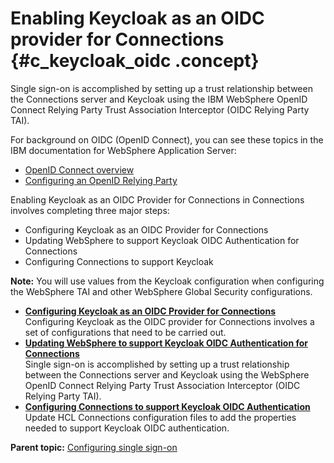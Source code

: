 # Enabling Keycloak as an OIDC provider for Connections {#c_keycloak_oidc .concept}

Single sign-on is accomplished by setting up a trust relationship between the Connections server and Keycloak using the IBM WebSphere OpenID Connect Relying Party Trust Association Interceptor \(OIDC Relying Party TAI\).

For background on OIDC \(OpenID Connect\), you can see these topics in the IBM documentation for WebSphere Application Server:

-   [OpenID Connect overview](https://www.ibm.com/support/knowledgecenter/SSEQTP_8.5.5/com.ibm.websphere.base.doc/ae/csec_oiddesc2.html)
-   [Configuring an OpenID Relying Party](https://www.ibm.com/support/knowledgecenter/en/SSEQTP_8.5.5/com.ibm.websphere.base.doc/ae/tsec_oidrelyconf.html)

Enabling Keycloak as an OIDC Provider for Connections in Connections involves completing three major steps:

-   Configuring Keycloak as an OIDC Provider for Connections
-   Updating WebSphere to support Keycloak OIDC Authentication for Connections
-   Configuring Connections to support Keycloak

**Note:** You will use values from the Keycloak configuration when configuring the WebSphere TAI and other WebSphere Global Security configurations.

-   **[Configuring Keycloak as an OIDC Provider for Connections](../secure/t_keycloak_config_conn_oidc.md)**  
Configuring Keycloak as the OIDC provider for Connections involves a set of configurations that need to be carried out.
-   **[Updating WebSphere to support Keycloak OIDC Authentication for Connections](../secure/t_keycloak_oidc_websphere.md)**  
Single sign-on is accomplished by setting up a trust relationship between the Connections server and Keycloak using the WebSphere OpenID Connect Relying Party Trust Association Interceptor (OIDC Relying Party TAI).
-   **[Configuring Connections to support Keycloak OIDC Authentication](../secure/t_keycloak_config_auth_oidc.md)**  
Update HCL Connections configuration files to add the properties needed to support Keycloak OIDC authentication.

**Parent topic:** [Configuring single sign-on](../secure/c_sec_config_sso.md)

